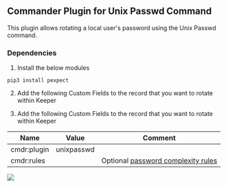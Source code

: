 Commander Plugin for Unix Passwd Command
----

This plugin allows rotating a local user's password using the Unix Passwd command.

### Dependencies 

1) Install the below modules

```
pip3 install pexpect
```

2) Add the following Custom Fields to the record that you want to rotate within Keeper

2) Add the following Custom Fields to the record that you want to rotate within Keeper

Name         | Value      | Comment
---------    | -------    | ------------
cmdr:plugin  | unixpasswd | 
cmdr:rules   |            | Optional [password complexity rules](https://github.com/Keeper-Security/Commander/tree/master/keepercommander/plugins/password_rules.md)   

![](https://raw.githubusercontent.com/Keeper-Security/Commander/master/keepercommander/images/plugin_unixpasswd.png)

